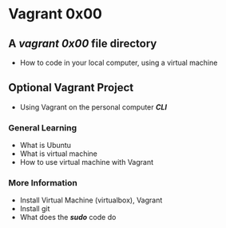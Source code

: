 # Vagrant 0x00

## A **_vagrant_** **_0x00_** file directory

* How to code in your local computer, using a virtual machine

## Optional Vagrant Project

* Using Vagrant on the personal computer **_CLI_**

### General Learning

* What is Ubuntu
* What is virtual machine
* How to use virtual machine with Vagrant

### More Information

* Install Virtual Machine (virtualbox), Vagrant
* Install git
* What does the **_sudo_** code do
